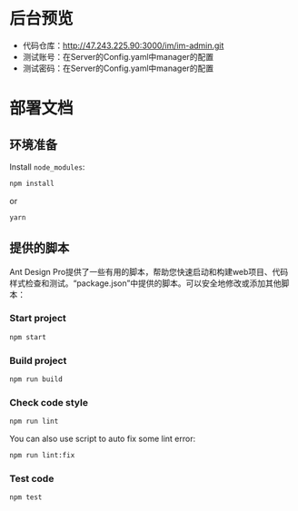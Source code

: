 # 后台预览
- 代码仓库：http://47.243.225.90:3000/im/im-admin.git
- 测试账号：在Server的Config.yaml中manager的配置
- 测试密码：在Server的Config.yaml中manager的配置


# 部署文档

## 环境准备

Install `node_modules`:

```bash
npm install
```

or

```bash
yarn
```

## 提供的脚本

Ant Design Pro提供了一些有用的脚本，帮助您快速启动和构建web项目、代码样式检查和测试。“package.json”中提供的脚本。可以安全地修改或添加其他脚本：

### Start project

```bash
npm start
```

### Build project

```bash
npm run build
```

### Check code style

```bash
npm run lint
```

You can also use script to auto fix some lint error:

```bash
npm run lint:fix
```

### Test code

```bash
npm test
```